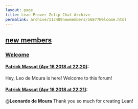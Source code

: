 ```yaml
---
layout: page
title: Lean Prover Zulip Chat Archive 
permalink: archive/113489newmembers/56877Welcome.html
---
```


## [new members](index.html)
### [Welcome](56877Welcome.html)

#### [Patrick Massot (Apr 16 2018 at 22:20)](https://leanprover.zulipchat.com/#narrow/stream/113489-new%20members/topic/Welcome/near/125164742):
Hey, Leo de Moura is here! Welcome to this forum!

#### [Patrick Massot (Apr 16 2018 at 22:21)](https://leanprover.zulipchat.com/#narrow/stream/113489-new%20members/topic/Welcome/near/125164751):
@**Leonardo de Moura**  Thank you so much for creating Lean!

